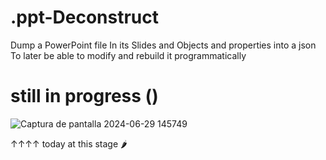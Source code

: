 # .ppt-Deconstruct
Dump a PowerPoint file In its Slides and Objects and properties into a json To later be able to modify and rebuild it programmatically

# still in progress ()




![Captura de pantalla 2024-06-29 145749](https://github.com/papaitan2/.ppt-Deconstruct/assets/78953509/b7826b40-a747-47ab-8de6-17e806ab4c3e)


↑↑↑↑   today at this stage
🌶️
